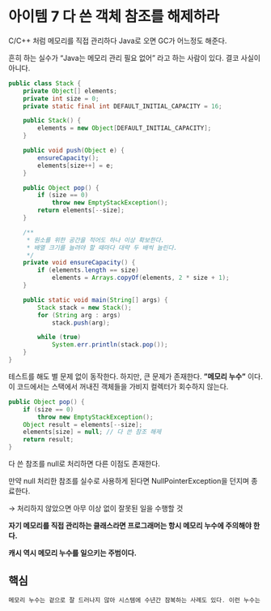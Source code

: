 # 아이템 7 다 쓴 객체 참조를 해제하라

C/C++ 처럼 메모리를 직접 관리하다 Java로 오면 GC가 어느정도 해준다.

흔히 하는 실수가 “Java는 메모리 관리 필요 없어” 라고 하는 사람이 있다.
결코 사실이 아니다.

```java
public class Stack {
    private Object[] elements;
    private int size = 0;
    private static final int DEFAULT_INITIAL_CAPACITY = 16;

    public Stack() {
        elements = new Object[DEFAULT_INITIAL_CAPACITY];
    }

    public void push(Object e) {
        ensureCapacity();
        elements[size++] = e;
    }

    public Object pop() {
        if (size == 0)
            throw new EmptyStackException();
        return elements[--size];
    }

    /**
     * 원소를 위한 공간을 적어도 하나 이상 확보한다.
     * 배열 크기를 늘려야 할 때마다 대략 두 배씩 늘린다.
     */
    private void ensureCapacity() {
        if (elements.length == size)
            elements = Arrays.copyOf(elements, 2 * size + 1);
    }

    public static void main(String[] args) {
        Stack stack = new Stack();
        for (String arg : args)
            stack.push(arg);

        while (true)
            System.err.println(stack.pop());
    }
}
```

테스트를 해도 별 문제 없이 동작한다. 하지만, 큰 문제가 존재한다.
**”메모리 누수”** 이다.
이 코드에서는 스택에서 꺼내진 객체들을 가비지 컬렉터가 회수하지 않는다.

```java
public Object pop() {
	if (size == 0)
		throw new EmptyStackException();
	Object result = elements[--size];
	elements[size] = null; // 다 쓴 참조 해제
	return result;
}
```

다 쓴 참조를 null로 처리하면 다른 이점도 존재한다.

만약 null 처리한 참조를 실수로 사용하게 된다면 NullPointerException을 던지며 종료한다.

→ 처리하지 않았으면 아무 이상 없이 잘못된 일을 수행할 것

**자기 메모리를 직접 관리하는 클래스라면 프로그래머는 항시 메모리 누수에 주의해야 한다.**

**캐시 역시 메모리 누수를 일으키는 주범이다.**

## 핵심

```java
메모리 누수는 겉으로 잘 드러나지 않아 시스템에 수년간 잠복하는 사례도 있다. 이런 누수는 철저한 코드 리뷰나 힙 프로파일러 같은 디버깅 도구를 동원해야만 발견되기도 한다. 그래서 이런 종류의 문제는 예방법을 익혀두는 것이 매우 중요하다.
```